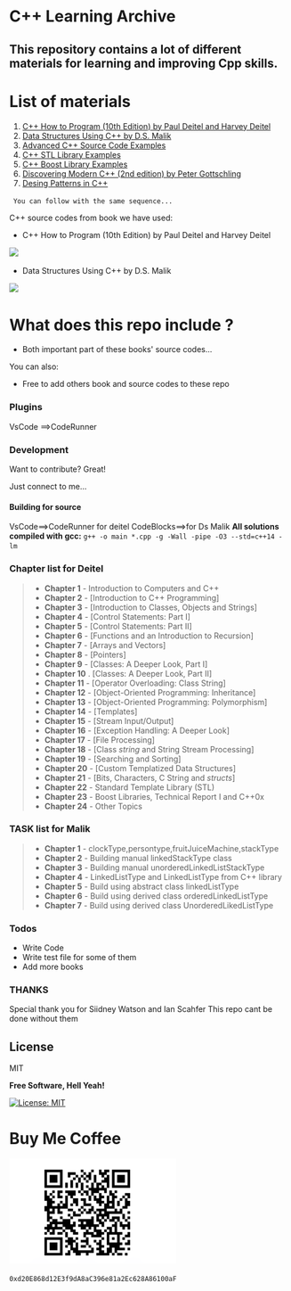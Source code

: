 # C++ Learning Archive

## This repository contains a lot of different materials for learning and improving Cpp skills.

# List of materials

1. [C++ How to Program (10th Edition) by Paul Deitel and Harvey Deitel](./Deitel/)
2. [Data Structures Using C++ by D.S. Malik](./Malik/)
3. [Advanced C++ Source Code Examples](./AdvancedCpp/)
4. [C++ STL Library Examples](./CppSTL/)
5. [C++ Boost Library Examples](./CppBoost/)
6. [Discovering Modern C++ (2nd edition) by Peter Gottschling](./DiscoveringModernCpp/)
7. [Desing Patterns in C++]()

` You can follow with the same sequence...`

C++ source codes from book we have used:

- C++ How to Program (10th Edition) by Paul Deitel and Harvey Deitel

![](https://images-na.ssl-images-amazon.com/images/I/51vjUIGh2IL._SX380_BO1,204,203,200_.jpg)

- Data Structures Using C++ by D.S. Malik

![](https://images-na.ssl-images-amazon.com/images/I/51kYOkl5dSL._SX402_BO1,204,203,200_.jpg)

# What does this repo include ?

- Both important part of these books' source codes...

You can also:

- Free to add others book and source codes to these repo

### Plugins

VsCode ==>CodeRunner

### Development

Want to contribute? Great!

Just connect to me...

#### Building for source

VsCode==>CodeRunner for deitel
CodeBlocks==>for Ds Malik
**All solutions compiled with gcc:** `g++ -o main *.cpp -g -Wall -pipe -O3 --std=c++14 -lm`

### Chapter list for Deitel

> - **Chapter 1** - Introduction to Computers and C++
> - **Chapter 2** - [Introduction to C++ Programming]
> - **Chapter 3** - [Introduction to Classes, Objects and Strings]
> - **Chapter 4** - [Control Statements: Part I]
> - **Chapter 5** - [Control Statements: Part II]
> - **Chapter 6** - [Functions and an Introduction to Recursion]
> - **Chapter 7** - [Arrays and Vectors]
> - **Chapter 8** - [Pointers]
> - **Chapter 9** - [Classes: A Deeper Look, Part I]
> - **Chapter 10** . [Classes: A Deeper Look, Part II]
> - **Chapter 11** - [Operator Overloading: Class String]
> - **Chapter 12** - [Object-Oriented Programming: Inheritance]
> - **Chapter 13** - [Object-Oriented Programming: Polymorphism]
> - **Chapter 14** - [Templates]
> - **Chapter 15** - [Stream Input/Output]
> - **Chapter 16** - [Exception Handling: A Deeper Look]
> - **Chapter 17** - [File Processing]
> - **Chapter 18** - [Class *string* and String Stream Processing]
> - **Chapter 19** - [Searching and Sorting]
> - **Chapter 20** - [Custom Templatized Data Structures]
> - **Chapter 21** - [Bits, Characters, C String and *structs*]
> - **Chapter 22** - Standard Template Library (STL)
> - **Chapter 23** - Boost Libraries, Technical Report I and C++0x
> - **Chapter 24** - Other Topics

### TASK list for Malik

> - **Chapter 1** - clockType,persontype,fruitJuiceMachine,stackType
> - **Chapter 2** - Building manual linkedStackType class
> - **Chapter 3** - Building manual unorderedLinkedListStackType
> - **Chapter 4** - LinkedListType and LinkedListType from C++ library <list>
> - **Chapter 5** - Build using abstract class linkedListType
> - **Chapter 6** - Build using derived class orderedLinkedListType
> - **Chapter 7** - Build using derived class UnorderedLikedListType

### Todos

- Write Code
- Write test file for some of them
- Add more books

### THANKS

Special thank you for Siidney Watson and Ian Scahfer
This repo cant be done without them

## License

MIT

**Free Software, Hell Yeah!**

[![License: MIT](https://img.shields.io/badge/License-MIT-yellow.svg)](https://opensource.org/licenses/MIT)

# Buy Me Coffee

<img src="img/wallet.png" width="300">

`0xd20E868d12E3f9dA8aC396e81a2Ec628A86100aF`
